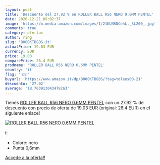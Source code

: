 ```yaml
---
layout: post
title: 'Descuento del 27.92 % en ROLLER BALL R56 NERO 0.6MM PENTEL'
date: 2020-12-21 08:02:37
image: 'https://m.media-amazon.com/images/I/21KUNRDCehL._SL200_.jpg'
comments: true
category: ofertas
author: ring
slug: 'B000KTBGBS-it'
actualPrice: 19.03 EUR
currency: EUR
price: 19.03
comparePrice: 26.4 EUR
prodname: 'ROLLER BALL R56 NERO 0.6MM PENTEL'
country: 'it'
flag: '🇮🇹'
buyurl: 'https://www.amazon.it/dp/B000KTBGBS/?tag=tolees00-21'
descuento: '27.92'
average: '18.703913043478263'
---
```


Tienes [ROLLER BALL R56 NERO 0.6MM PENTEL](https://www.amazon.it/dp/B000KTBGBS/?tag=tolees00-21) con un 27.92 % de descuento con precio de oferta de 19.03 EUR (original: 26.4 EUR) en el siguiente enlace!

[![ROLLER BALL R56 NERO 0.6MM PENTEL](https://m.media-amazon.com/images/I/21KUNRDCehL._SL200_.jpg)](https://www.amazon.it/dp/B000KTBGBS/?tag=tolees00-21)

ℹ️:

- Colore: nero
- Punta 0,6mm

[Accede a la oferta!!](https://www.amazon.it/dp/B000KTBGBS/?tag=tolees00-21)
